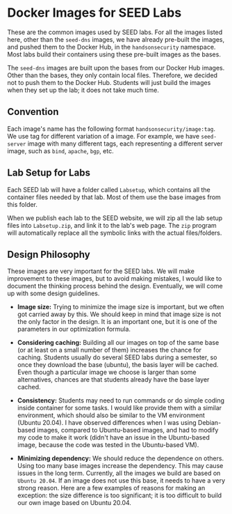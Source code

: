 # Docker Images for SEED Labs


These are the common images used by SEED labs. For all the 
images listed here, other than the `seed-dns` images, we have already
pre-built the images, and pushed them to the Docker Hub, 
in the `handsonsecurity` namespace. 
Most labs build their containers using these pre-built images
as the bases. 

The `seed-dns` images are built upon the bases from our Docker Hub images.
Other than the bases, they only contain local files. Therefore, we decided
not to push them to the Docker Hub. Students will just build the images
when they set up the lab; it does not take much time. 

## Convention

Each image's name has the following format `handsonsecurity/image:tag`. We 
use tag for different variation of a image. For example,
we have `seed-server` image with many different tags, each representing
a different server image, such as `bind`, `apache`, `bgp`, etc.


## Lab Setup for Labs

Each SEED lab will have a folder called `Labsetup`, which contains
all the container files needed by that lab. Most of them 
use the base images from this folder.

When we publish each lab to the SEED website, we will zip all the lab setup 
files into `Labsetup.zip`, and link it to the lab's web page. 
The `zip` program will automatically
replace all the symbolic links with the actual files/folders.


## Design Philosophy

These images are very important for the SEED labs. We will make improvement
to these images, but to avoid making mistakes, I would like to document 
the thinking process behind the design. Eventually, we will come up 
with some design guidelines.

- **Image size:** Trying to minimize the image size is important, but we often got
carried away by this. We should keep in mind that image size is not the only factor 
in the design. It is an important one, but it is one of the parameters 
in our optimization formula. 

- **Considering caching:** Building all our images on top of the same base (or 
at least on a small number of them) increases the chance for caching. 
Students usually do several SEED labs during a semester, so
once they download the base (ubuntu), the basis layer will be cached. Even though
a particular image we choose is larger than some alternatives, chances are that students
already have the base layer cached.

- **Consistency:** Students may need to run commands or do simple coding inside container for
  some tasks. I would like provide them with a similar environment, which should also 
  be similar to the VM environment (Ubuntu 20.04). I have observed
  differences when I was using Debian-based images, compared to Ubuntu-based images, 
  and had to modify my code to make it work (didn't have an issue in the Ubuntu-based 
  image, because the code was tested in the Ubuntu-based VM). 

- **Minimizing dependency:** We should reduce the dependence on others. 
Using too many base images increase the dependency. This may cause issues in the long term.
Currently, all the images we build are based on `Ubuntu 20.04`. If an image does not
use this base, it needs to have a very strong reason. Here are a few examples of 
reasons for making an exception: the size difference is too significant; it is too
difficult to build our own image based on Ubuntu 20.04. 



